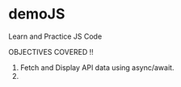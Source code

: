 # demoJS
Learn and Practice JS Code


OBJECTIVES COVERED !!
1. Fetch and Display API data using async/await.
2.
